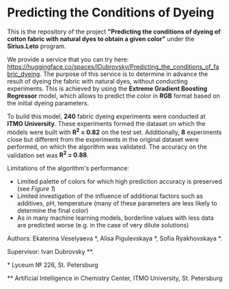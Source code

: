 # Predicting the Conditions of Dyeing
This is the repository of the project **"Predicting the conditions of dyeing of cotton fabric with natural dyes to obtain a given color"** under the **Sirius.Leto** program. 

We provide a service that you can try here: https://huggingface.co/spaces/IDubrovsky/Predicting_the_conditions_of_fabric_dyeing. The purpose of this service is to determine in advance the result of dyeing the fabric with natural dyes, without conducting experiments. This is achieved by using the **Extreme Gradient Boosting Regressor** model, which allows to predict the color in **RGB** format based on the initial dyeing parameters.

To build this model, **240** fabric dyeing experiments were conducted at **ITMO University**. These experiments formed the dataset on which the models were built with **R<sup>2</sup> = 0.82** on the test set. Additionally, **8** experiments close but different from the experiments in the original dataset were performed, on which the algorithm was validated. The accuracy on the validation set was **R<sup>2</sup> = 0.88**.

Limitations of the algorithm's performance:


*   Limited palette of colors for which high prediction accuracy is preserved (see *Figure 1*)
*   Limited investigation of the influence of additional factors such as additives, pH, temperature (many of these parameters are less likely to determine the final color)
*   As in many machine learning models, borderline values with less data are predicted worse (e.g. in the case of very dilute solutions)

Authors:
Ekaterina Veselyaeva \*,
Alisa Pigulevskaya \*,
Sofia Ryakhovskaya \*.

Supervisor:
Ivan Dubrovsky \*\*.

\* Lyceum № 226, St. Petersburg

\*\* Artificial Intelligence in Chemistry Center, ITMO University, St. Petersburg
